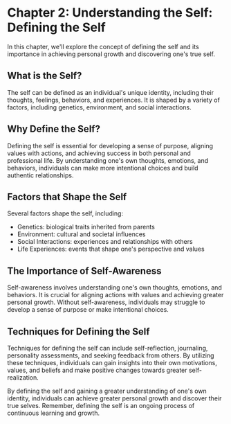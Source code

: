 Chapter 2: Understanding the Self: Defining the Self
====================================================

In this chapter, we'll explore the concept of defining the self and its importance in achieving personal growth and discovering one's true self.

What is the Self?
-----------------

The self can be defined as an individual's unique identity, including their thoughts, feelings, behaviors, and experiences. It is shaped by a variety of factors, including genetics, environment, and social interactions.

Why Define the Self?
--------------------

Defining the self is essential for developing a sense of purpose, aligning values with actions, and achieving success in both personal and professional life. By understanding one's own thoughts, emotions, and behaviors, individuals can make more intentional choices and build authentic relationships.

Factors that Shape the Self
---------------------------

Several factors shape the self, including:

* Genetics: biological traits inherited from parents
* Environment: cultural and societal influences
* Social Interactions: experiences and relationships with others
* Life Experiences: events that shape one's perspective and values

The Importance of Self-Awareness
--------------------------------

Self-awareness involves understanding one's own thoughts, emotions, and behaviors. It is crucial for aligning actions with values and achieving greater personal growth. Without self-awareness, individuals may struggle to develop a sense of purpose or make intentional choices.

Techniques for Defining the Self
--------------------------------

Techniques for defining the self can include self-reflection, journaling, personality assessments, and seeking feedback from others. By utilizing these techniques, individuals can gain insights into their own motivations, values, and beliefs and make positive changes towards greater self-realization.

By defining the self and gaining a greater understanding of one's own identity, individuals can achieve greater personal growth and discover their true selves. Remember, defining the self is an ongoing process of continuous learning and growth.
